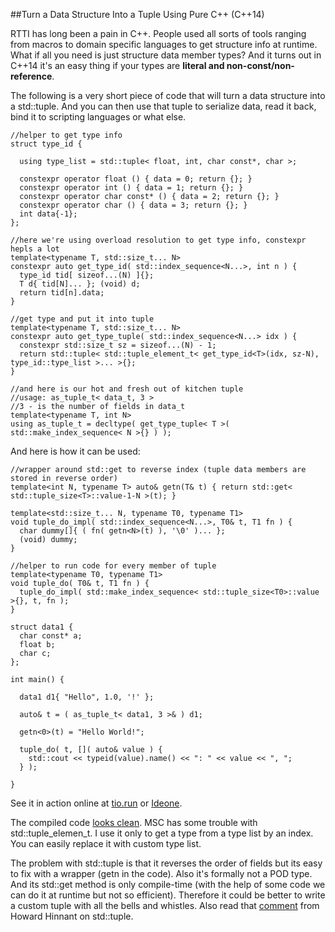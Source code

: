 
##Turn a Data Structure Into a Tuple Using Pure C++ (C++14)

  RTTI has long been a pain in C++. People used all sorts of tools ranging from macros to 
  domain specific languages to get structure info at runtime. What if all you need is just
  structure data member types? And it turns out in C++14 it's an easy thing if your types are
  **literal and non-const/non-reference**.

  The following is a very short piece of code that will turn a data structure into a std::tuple. 
  And you can then use that tuple to serialize data, read it back, bind it to scripting languages 
  or what else.

    //helper to get type info
    struct type_id {
    
      using type_list = std::tuple< float, int, char const*, char >;
    
      constexpr operator float () { data = 0; return {}; }
      constexpr operator int () { data = 1; return {}; }
      constexpr operator char const* () { data = 2; return {}; }
      constexpr operator char () { data = 3; return {}; }
      int data{-1};
    };
    
    //here we're using overload resolution to get type info, constexpr hepls a lot
    template<typename T, std::size_t... N>
    constexpr auto get_type_id( std::index_sequence<N...>, int n ) {
      type_id tid[ sizeof...(N) ]{};
      T d{ tid[N]... }; (void) d;
      return tid[n].data;
    }
    
    //get type and put it into tuple
    template<typename T, std::size_t... N>
    constexpr auto get_type_tuple( std::index_sequence<N...> idx ) {
      constexpr std::size_t sz = sizeof...(N) - 1;
      return std::tuple< std::tuple_element_t< get_type_id<T>(idx, sz-N), type_id::type_list >... >{};
    }
   
    //and here is our hot and fresh out of kitchen tuple
    //usage: as_tuple_t< data_t, 3 >
    //3 - is the number of fields in data_t
    template<typename T, int N>
    using as_tuple_t = decltype( get_type_tuple< T >( std::make_index_sequence< N >{} ) );

  And here is how it can be used:

    //wrapper around std::get to reverse index (tuple data members are stored in reverse order)
    template<int N, typename T> auto& getn(T& t) { return std::get< std::tuple_size<T>::value-1-N >(t); }
    
    template<std::size_t... N, typename T0, typename T1>
    void tuple_do_impl( std::index_sequence<N...>, T0& t, T1 fn ) {
      char dummy[]{ ( fn( getn<N>(t) ), '\0' )... };
      (void) dummy;
    }
    
    //helper to run code for every member of tuple
    template<typename T0, typename T1>
    void tuple_do( T0& t, T1 fn ) {
      tuple_do_impl( std::make_index_sequence< std::tuple_size<T0>::value >{}, t, fn );
    }
    
    struct data1 {
      char const* a;
      float b;
      char c;
    };
    
    int main() {
    
      data1 d1{ "Hello", 1.0, '!' };
      
      auto& t = ( as_tuple_t< data1, 3 >& ) d1;
      
      getn<0>(t) = "Hello World!";
      
      tuple_do( t, []( auto& value ) { 
        std::cout << typeid(value).name() << ": " << value << ", "; 
      } );
    
    }

  See it in action online at [tio.run](https://goo.gl/k8isXW) or [Ideone](https://ideone.com/5P0Bpt).

  The compiled code [looks clean](https://godbolt.org/g/52A8Bw). MSC has some trouble with 
  std::tuple\_elemen\_t. I use it only to get a type from a type list by an index. You can easily
  replace it with custom type list.

  The problem with std::tuple is that it reverses the order of fields but its easy to fix with
  a wrapper (getn in the code). Also it's formally not a POD type. And its std::get method 
  is only compile-time (with the help of some code we can do it at runtime but not so efficient). 
  Therefore it could be better to write a custom tuple with all the bells and whistles. Also read 
  that [comment](https://goo.gl/uL9hgC) from Howard Hinnant on std::tuple.



